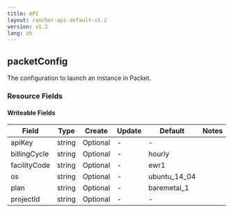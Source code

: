 ```yaml
---
title: API
layout: rancher-api-default-v1.2
version: v1.2
lang: zh
---
```


## packetConfig

The configuration to launch an instance in Packet.

### Resource Fields

#### Writeable Fields

Field | Type | Create | Update | Default | Notes
---|---|---|---|---|---
apiKey | string | Optional | - | - | 
billingCycle | string | Optional | - | hourly | 
facilityCode | string | Optional | - | ewr1 | 
os | string | Optional | - | ubuntu_14_04 | 
plan | string | Optional | - | baremetal_1 | 
projectId | string | Optional | - | - | 



<br>

